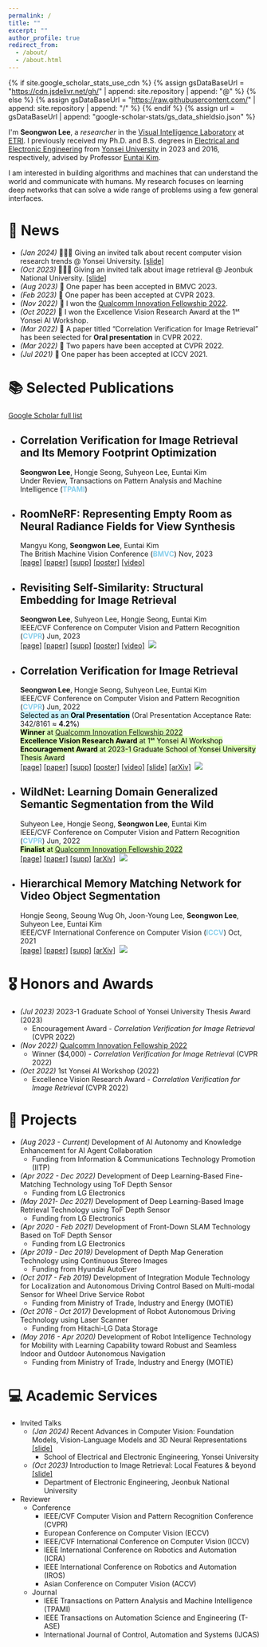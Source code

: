 ```yaml
---
permalink: /
title: ""
excerpt: ""
author_profile: true
redirect_from: 
  - /about/
  - /about.html
---
```


{% if site.google_scholar_stats_use_cdn %}
{% assign gsDataBaseUrl = "https://cdn.jsdelivr.net/gh/" | append: site.repository | append: "@" %}
{% else %}
{% assign gsDataBaseUrl = "https://raw.githubusercontent.com/" | append: site.repository | append: "/" %}
{% endif %}
{% assign url = gsDataBaseUrl | append: "google-scholar-stats/gs_data_shieldsio.json" %}

<span class='anchor' id='about-me'></span>

I'm **Seongwon Lee**, a _researcher_ in the [Visual Intelligence Laboratory](https://etri-visualintelligence.github.io/) at [ETRI](https://www.etri.re.kr/eng/main/main.etri). I previously received my Ph.D. and B.S. degrees in [Electrical and Electronic Engineering](https://ee.yonsei.ac.kr/ee_en/index.do) from [Yonsei University](https://www.yonsei.ac.kr/en_sc/) in 2023 and 2016, respectively, advised by Professor [Euntai Kim](https://cilab.yonsei.ac.kr/). 

I am interested in building algorithms and machines that can understand the world and communicate with humans. My research focuses on learning deep networks that can solve a wide range of problems using a few general interfaces.


# 🎉 News
- *(Jan 2024)* 🧑🏻‍🏫 Giving an invited talk about recent computer vision research trends @ Yonsei University. [[slide]](https://drive.google.com/file/d/1AS2djykCUuBL5o9tbf6CG_T8U4xLkZlB/view?usp=drive_link)
- *(Oct 2023)* 🧑🏻‍🏫  Giving an invited talk about image retrieval @ Jeonbuk National University. [[slide]](https://drive.google.com/file/d/1fW5CCr2GB1FcbikLkqMRpAipIjUtzOMP/view?usp=drive_link) 
- *(Aug 2023)* 📃 One paper has been accepted in BMVC 2023.
- *(Feb 2023)* 📃 One paper has been accepted at CVPR 2023.
- *(Nov 2022)* 🎉 I won the [Qualcomm Innovation Fellowship 2022](https://www.qualcomm.com/research/university-relations/innovation-fellowship/winners).
- *(Oct 2022)* 🎉 I won the Excellence Vision Research Award at the 1ˢᵗ Yonsei AI Workshop.
- *(Mar 2022)* 🎉 A paper titled “Correlation Verification for Image Retrieval” has been selected for **Oral presentation** in CVPR 2022.
- *(Mar 2022)* 📃 Two papers have been accepted at CVPR 2022. 
- *(Jul 2021)* 📃 One paper has been accepted at ICCV 2021. 

# 📚 Selected Publications 
[Google Scholar full list](https://scholar.google.com/citations?hl=en&user=wKlb8_gAAAAJ)

* ## Correlation Verification for Image Retrieval and Its Memory Footprint Optimization <br>
  **Seongwon Lee**, Hongje Seong, Suhyeon Lee, Euntai Kim <br>
  Under Review, Transactions on Pattern Analysis and Machine Intelligence (<span style="color:skyblue">**TPAMI**</span>)

* ## RoomNeRF: Representing Empty Room as Neural Radiance Fields for View Synthesis <br>
  Mangyu Kong, **Seongwon Lee**, Euntai Kim <br>
  The British Machine Vision Conference (<span style="color:skyblue">**BMVC**</span>) Nov, 2023 <br>
  [[page]](https://proceedings.bmvc2023.org/825/) [[paper]](https://papers.bmvc2023.org/0825.pdf) [[supp]](https://bmvc2022.mpi-inf.mpg.de/BMVC2023/0825_supp.zip) [[poster]](https://bmvc2022.mpi-inf.mpg.de/BMVC2023/0825_poster.pdf) [[video]](https://bmvc2022.mpi-inf.mpg.de/BMVC2023/0825_video.mp4)

* ## Revisiting Self-Similarity: Structural Embedding for Image Retrieval <br>
  **Seongwon Lee**, Suhyeon Lee, Hongje Seong, Euntai Kim <br>
  IEEE/CVF Conference on Computer Vision and Pattern Recognition (<span style="color:skyblue">**CVPR**</span>) Jun, 2023 <br>
  [[page]](https://openaccess.thecvf.com/content/CVPR2023/html/Lee_Revisiting_Self-Similarity_Structural_Embedding_for_Image_Retrieval_CVPR_2023_paper.html) [[paper]](https://openaccess.thecvf.com/content/CVPR2023/papers/Lee_Revisiting_Self-Similarity_Structural_Embedding_for_Image_Retrieval_CVPR_2023_paper.pdf) [[supp]](https://openaccess.thecvf.com/content/CVPR2023/supplemental/Lee_Revisiting_Self-Similarity_Structural_CVPR_2023_supplemental.pdf) [[poster]](https://cvpr2023.thecvf.com/media/PosterPDFs/CVPR%202023/22752.png?t=1686640998.037478) [[video]](https://youtu.be/1_Kqu25roa4)&nbsp;&nbsp;[![](https://img.shields.io/github/stars/sungonce/SENet)](https://github.com/sungonce/SENet) 

* ## Correlation Verification for Image Retrieval <br>
  **Seongwon Lee**, Hongje Seong, Suhyeon Lee, Euntai Kim <br>
  IEEE/CVF Conference on Computer Vision and Pattern Recognition (<span style="color:skyblue">**CVPR**</span>) Jun, 2022 <br>
  <span style="color:#000000;background-color:#CAF4FF"> Selected as an **Oral Presentation**</span> (Oral Presentation Acceptance Rate: 342/8161 ≈ **4.2%**) <br>
  <span style="color:#000000;background-color:#DCFFB7"> **Winner** at [Qualcomm Innovation Fellowship 2022](https://www.qualcomm.com/research/university-relations/innovation-fellowship/winners)</span><br>
  <span style="color:#000000;background-color:#DCFFB7"> **Excellence Vision Research Award** at 1ˢᵗ Yonsei AI Workshop</span><br>
  <span style="color:#000000;background-color:#DCFFB7"> **Encouragement Award** at 2023-1 Graduate School of Yonsei University Thesis Award</span><br>
  [[page]](https://openaccess.thecvf.com/content/CVPR2022/html/Lee_Correlation_Verification_for_Image_Retrieval_CVPR_2022_paper.html) [[paper]](https://openaccess.thecvf.com/content/CVPR2022/papers/Lee_Correlation_Verification_for_Image_Retrieval_CVPR_2022_paper.pdf) [[supp]](https://openaccess.thecvf.com/content/CVPR2022/supplemental/Lee_Correlation_Verification_for_CVPR_2022_supplemental.pdf) [[poster]](https://drive.google.com/file/d/1qZ4Ti-4pB249gR60XN7f2OzS-8lL4vQ4/view?usp=drive_link) [[video]](https://youtu.be/Yb8qc1UtTvc) [[slide]](https://drive.google.com/file/d/1bT1WjrZrSAexQZ-eUZuFohoJ2o0rX2O0/view?usp=drive_link) [[arXiv]](http://arxiv.org/abs/2204.01458)&nbsp;&nbsp;[![](https://img.shields.io/github/stars/sungonce/CVNet)](https://github.com/sungonce/CVNet)

* ## WildNet: Learning Domain Generalized Semantic Segmentation from the Wild <br>
  Suhyeon Lee, Hongje Seong, **Seongwon Lee**, Euntai Kim <br>
  IEEE/CVF Conference on Computer Vision and Pattern Recognition (<span style="color:skyblue">**CVPR**</span>) Jun, 2022 <br>
  <span style="color:#000000;background-color:#DCFFB7"> **Finalist** at [Qualcomm Innovation Fellowship 2022](https://www.qualcomm.com/research/university-relations/innovation-fellowship/finalists)</span><br>
  [[page]](https://openaccess.thecvf.com/content/CVPR2022/html/Lee_WildNet_Learning_Domain_Generalized_Semantic_Segmentation_From_the_Wild_CVPR_2022_paper.html) [[paper]](https://openaccess.thecvf.com/content/CVPR2022/papers/Lee_WildNet_Learning_Domain_Generalized_Semantic_Segmentation_From_the_Wild_CVPR_2022_paper.pdf) [[supp]](https://openaccess.thecvf.com/content/CVPR2022/supplemental/Lee_WildNet_Learning_Domain_CVPR_2022_supplemental.pdf) [[arXiv]](http://arxiv.org/abs/2204.01446)&nbsp;&nbsp;[![](https://img.shields.io/github/stars/suhyeonlee/WildNet)](https://github.com/suhyeonlee/WildNet)

* ## Hierarchical Memory Matching Network for Video Object Segmentation <br>
  Hongje Seong, Seoung Wug Oh, Joon-Young Lee, **Seongwon Lee**, Suhyeon Lee, Euntai Kim <br>
  IEEE/CVF International Conference on Computer Vision (<span style="color:skyblue">**ICCV**</span>) Oct, 2021 <br>
  [[page]](https://openaccess.thecvf.com/content/ICCV2021/html/Seong_Hierarchical_Memory_Matching_Network_for_Video_Object_Segmentation_ICCV_2021_paper.html) [[paper]](https://openaccess.thecvf.com/content/ICCV2021/papers/Seong_Hierarchical_Memory_Matching_Network_for_Video_Object_Segmentation_ICCV_2021_paper.pdf) [[supp]](https://openaccess.thecvf.com/content/ICCV2021/supplemental/Seong_Hierarchical_Memory_Matching_ICCV_2021_supplemental.pdf) [[arXiv]](http://arxiv.org/abs/2109.11404)&nbsp;&nbsp;[![](https://img.shields.io/github/stars/Hongje/HMMN)](https://github.com/Hongje/HMMN)

# 🎖 Honors and Awards
- *(Jul 2023)* 2023-1 Graduate School of Yonsei University Thesis Award (2023)
  - Encouragement Award - *Correlation Verification for Image Retrieval* (CVPR 2022)
- *(Nov 2022)* [Qualcomm Innovation Fellowship 2022](https://www.qualcomm.com/research/university-relations/innovation-fellowship/winners)
  - Winner ($4,000) - *Correlation Verification for Image Retrieval* (CVPR 2022)
- *(Oct 2022)* 1st Yonsei AI Workshop (2022)
  - Excellence Vision Research Award - *Correlation Verification for Image Retrieval* (CVPR 2022)

# 💼 Projects
- *(Aug 2023 - Current)* Development of AI Autonomy and Knowledge Enhancement for AI Agent Collaboration
  - Funding from Information & Communications Technology Promotion (IITP)
- *(Apr 2022 - Dec 2022)* Development of Deep Learning-Based Fine-Matching Technology using ToF Depth Sensor
  - Funding from LG Electronics
- *(May 2021- Dec 2021)* Development of Deep Learning-Based Image Retrieval Technology using ToF Depth Sensor
  - Funding from LG Electronics
- *(Apr 2020 - Feb 2021)* Development of Front-Down SLAM Technology Based on ToF Depth Sensor
  - Funding from LG Electronics
- *(Apr 2019 - Dec 2019)* Development of Depth Map Generation Technology using Continuous Stereo Images
  - Funding from Hyundai AutoEver
- *(Oct 2017 - Feb 2019)* Development of Integration Module Technology for Localization and Autonomous Driving Control Based on Multi-modal Sensor for Wheel Drive Service Robot
  - Funding from Ministry of Trade, Industry and Energy (MOTIE)
- *(Oct 2016 - Oct 2017)* Development of Robot Autonomous Driving Technology using Laser Scanner
  - Funding from  Hitachi-LG Data Storage
- *(May 2016 - Apr 2020)* Development of Robot Intelligence Technology for Mobility with Learning Capability
toward Robust and Seamless Indoor and Outdoor Autonomous Navigation
  - Funding from Ministry of Trade, Industry and Energy (MOTIE)

# 💻 Academic Services
- Invited Talks
   - *(Jan 2024)* Recent Advances in Computer Vision: Foundation Models, Vision-Language Models and 3D Neural Representations [[slide]](https://drive.google.com/file/d/1AS2djykCUuBL5o9tbf6CG_T8U4xLkZlB/view?usp=drive_link)
      - School of Electrical and Electronic Engineering, Yonsei University
   - *(Oct 2023)* Introduction to Image Retrieval: Local Features & beyond [[slide]](https://drive.google.com/file/d/1fW5CCr2GB1FcbikLkqMRpAipIjUtzOMP/view?usp=drive_link)
      - Department of Electronic Engineering, Jeonbuk National University
- Reviewer
   - Conference
      - IEEE/CVF Computer Vision and Pattern Recognition Conference (CVPR)
      - European Conference on Computer Vision (ECCV)
      - IEEE/CVF International Conference on Computer Vision (ICCV)
      - IEEE International Conference on Robotics and Automation (ICRA)
      - IEEE International Conference on Robotics and Automation (IROS)
      - Asian Conference on Computer Vision (ACCV)
   - Journal
      - IEEE Transactions on Pattern Analysis and Machine Intelligence (TPAMI)
      - IEEE Transactions on Automation Science and Engineering (T-ASE)
      - International Journal of Control, Automation and Systems (IJCAS)